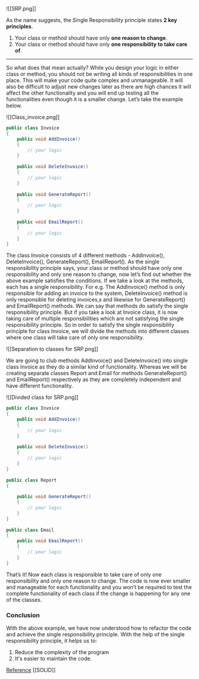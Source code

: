 ![[SRP.png]]

As the name suggests, the Single Responsibility principle states **2 key principles**.
1. Your class or method should have only **one reason to change**.
2. Your class or method should have only **one responsibility to take care of**.
---
So what does that mean actually? While you design your logic in either class or method, you should not be writing all kinds of responsibilities in one place. This will make your code quite complex and unmanageable. It will also be difficult to adjust new changes later as there are high chances it will affect the other functionality and you will end up testing all the functionalities even though it is a smaller change. Let’s take the example below.

![[Class_invoice.png]]
``` c#
public class Invoice  
{  
    public void AddInvoice()  
    {   
        // your logic  
    }  
  
    public void DeleteInvoice()  
	{   
        // your logic  
    }  
  
    public void GenerateReport()  
	{   
        // your logic  
    }  
  
    public void EmailReport()  
	{   
        // your logic  
    }  
}
```

The class Invoice consists of 4 different methods - AddInvoice(), DeleteInvoice(), GenerateReport(), EmailReport(). As the single responsibility principle says, your class or method should have only one responsibility and only one reason to change, now let’s find out whether the above example satisfies the conditions. If we take a look at the methods, each has a single responsibility. For e.g. The AddInvoice() method is only responsible for adding an invoice to the system, DeleteInvoice() method is only responsible for deleting invoices,s and likewise for GenerateReport() and EmailReport() methods. We can say that methods do satisfy the single responsibility principle. But if you take a look at Invoice class, it is now taking care of multiple responsibilities which are not satisfying the single responsibility principle. So in order to satisfy the single responsibility principle for class Invoice, we will divide the methods into different classes where one class will take care of only one responsibility.

![[Separation to classes for SRP.png]]

We are going to club methods AddInvoice() and DeleteInvoice() into single class Invoice as they do a similar kind of functionality. Whereas we will be creating separate classes Report and Email for methods GenerateReport() and EmailReport() respectively as they are completely independent and have different functionality.

![[Divided class for SRP.png]]

``` c#
public class Invoice  
{  
    public void AddInvoice()  
    {  
	    // your logic  
    }  
  
    public void DeleteInvoice()  
    {  
	    // your logic  
    }  
}  
  
public class Report  
{  
  
    public void GenerateReport()  
    {  
	    // your logic  
    }  
}  
  
public class Email  
{  
    public void EmailReport()  
    {  
	    // your logic  
    }  
}
```

That’s it! Now each class is responsible to take care of only one responsibility and only one reason to change. The code is now ever smaller and manageable for each functionality and you won’t be required to test the complete functionality of each class if the change is happening for any one of the classes.

### Conclusion

With the above example, we have now understood how to refactor the code and achieve the single responsibility principle. With the help of the single responsibility principle, it helps us to:
1. Reduce the complexity of the program
2. It's easier to maintain the code.
   
[Reference](https://www.geeksforgeeks.org/system-design/single-responsibility-in-solid-design-principle/)
[[SOLID]]
